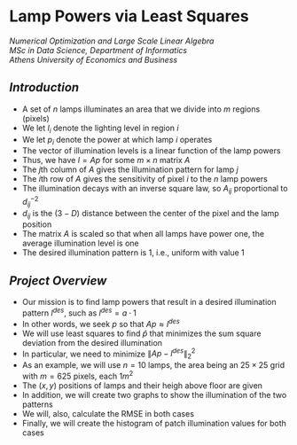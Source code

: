 # Lamp Powers via Least Squares

*Numerical Optimization and Large Scale Linear Algebra*  
*MSc in Data Science, Department of Informatics*  
*Athens University of Economics and Business*

## *Introduction*

- A set of $n$ lamps illuminates an area that we divide into $m$ regions (pixels)
- We let $l_{i}$ denote the lighting level in region $i$
- We let $p_{i}$ denote the power at which lamp $i$ operates
- The vector of illumination levels is a linear function of the lamp powers
- Thus, we have $l=Ap$ for some $m \times n$ matrix $A$
- The $j$th column of $A$ gives the illumination pattern for lamp $j$
- The $i$th row of $A$ gives the sensitivity of pixel $i$ to the $n$ lamp powers
- The illumination decays with an inverse square law, so $A_{ij}$ proportional to $d^{-2}_{ij}$
- $d_{ij}$ is the $(3-D)$ distance between the center of the pixel and the lamp position
- The matrix $A$ is scaled so that when all lamps have power one, the average illumination level is one
- The desired illumination pattern is $1$, i.e., uniform with value $1$

## *Project Overview*

- Our mission is to find lamp powers that result in a desired illumination pattern $l^{des}$, such as $l^{des}=a·1$
- In other words, we seek $p$ so that $Ap≈l^{des}$
- We will use least squares to find $\hat{p}$ that minimizes the sum square deviation from the desired illumination
- In particular, we need to minimize $\|Ap-l^{des}\|_{2}^{2}$
- As an example, we will use $n=10$ lamps, the area being an $25\times25$ grid with $m=625$ pixels, each $1m^{2}$
- The $(x,y)$ positions of lamps and their heigh above floor are given
- In addition, we will create two graphs to show the illumination of the two patterns
- We will, also, calculate the RMSE in both cases
- Finally, we will create the histogram of patch illumination values for both cases
